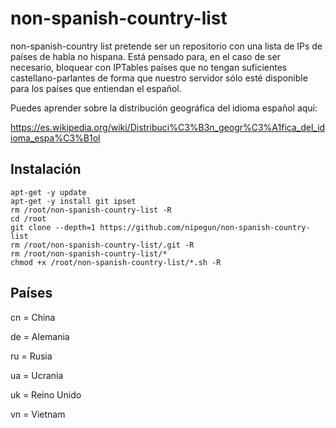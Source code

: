 # non-spanish-country-list

non-spanish-country list pretende ser un repositorio con una lista de IPs de países de habla no hispana. Está pensado para, en el caso de ser necesario, bloquear con IPTables países que no tengan suficientes castellano-parlantes de forma que nuestro servidor sólo esté disponible para los países que entiendan el español.

Puedes aprender sobre la distribución geográfica del idioma español aquí:

https://es.wikipedia.org/wiki/Distribuci%C3%B3n_geogr%C3%A1fica_del_idioma_espa%C3%B1ol

## Instalación


```shell
apt-get -y update
apt-get -y install git ipset
rm /root/non-spanish-country-list -R
cd /root
git clone --depth=1 https://github.com/nipegun/non-spanish-country-list
rm /root/non-spanish-country-list/.git -R
rm /root/non-spanish-country-list/*
chmod +x /root/non-spanish-country-list/*.sh -R
```

## Países
cn = China

de = Alemania

ru = Rusia

ua = Ucrania

uk = Reino Unido

vn = Vietnam

